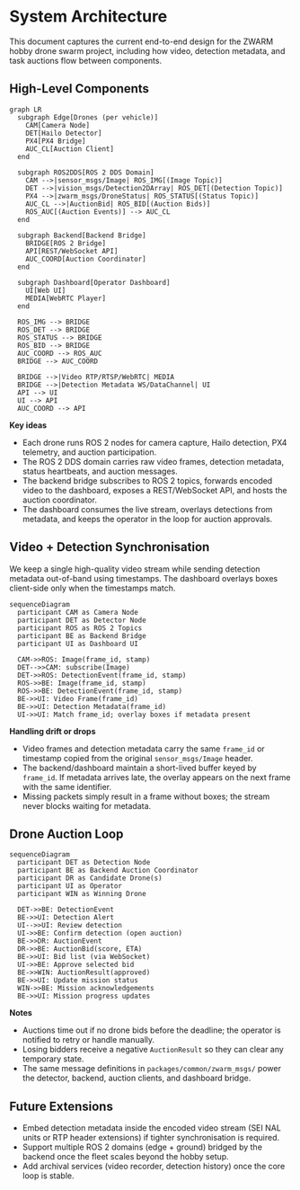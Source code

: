 # System Architecture

This document captures the current end-to-end design for the ZWARM hobby drone swarm project, including how video, detection metadata, and task auctions flow between components.

## High-Level Components

```mermaid
graph LR
  subgraph Edge[Drones (per vehicle)]
    CAM[Camera Node]
    DET[Hailo Detector]
    PX4[PX4 Bridge]
    AUC_CL[Auction Client]
  end

  subgraph ROS2DDS[ROS 2 DDS Domain]
    CAM -->|sensor_msgs/Image| ROS_IMG[(Image Topic)]
    DET -->|vision_msgs/Detection2DArray| ROS_DET[(Detection Topic)]
    PX4 -->|zwarm_msgs/DroneStatus| ROS_STATUS[(Status Topic)]
    AUC_CL -->|AuctionBid| ROS_BID[(Auction Bids)]
    ROS_AUC[(Auction Events)] --> AUC_CL
  end

  subgraph Backend[Backend Bridge]
    BRIDGE[ROS 2 Bridge]
    API[REST/WebSocket API]
    AUC_COORD[Auction Coordinator]
  end

  subgraph Dashboard[Operator Dashboard]
    UI[Web UI]
    MEDIA[WebRTC Player]
  end

  ROS_IMG --> BRIDGE
  ROS_DET --> BRIDGE
  ROS_STATUS --> BRIDGE
  ROS_BID --> BRIDGE
  AUC_COORD --> ROS_AUC
  BRIDGE --> AUC_COORD

  BRIDGE -->|Video RTP/RTSP/WebRTC| MEDIA
  BRIDGE -->|Detection Metadata WS/DataChannel| UI
  API --> UI
  UI --> API
  AUC_COORD --> API
```

**Key ideas**
- Each drone runs ROS 2 nodes for camera capture, Hailo detection, PX4 telemetry, and auction participation.
- The ROS 2 DDS domain carries raw video frames, detection metadata, status heartbeats, and auction messages.
- The backend bridge subscribes to ROS 2 topics, forwards encoded video to the dashboard, exposes a REST/WebSocket API, and hosts the auction coordinator.
- The dashboard consumes the live stream, overlays detections from metadata, and keeps the operator in the loop for auction approvals.

## Video + Detection Synchronisation

We keep a single high-quality video stream while sending detection metadata out-of-band using timestamps. The dashboard overlays boxes client-side only when the timestamps match.

```mermaid
sequenceDiagram
  participant CAM as Camera Node
  participant DET as Detector Node
  participant ROS as ROS 2 Topics
  participant BE as Backend Bridge
  participant UI as Dashboard UI

  CAM->>ROS: Image(frame_id, stamp)
  DET-->>CAM: subscribe(Image)
  DET->>ROS: DetectionEvent(frame_id, stamp)
  ROS->>BE: Image(frame_id, stamp)
  ROS->>BE: DetectionEvent(frame_id, stamp)
  BE->>UI: Video Frame(frame_id)
  BE->>UI: Detection Metadata(frame_id)
  UI->>UI: Match frame_id; overlay boxes if metadata present
```

**Handling drift or drops**
- Video frames and detection metadata carry the same `frame_id` or timestamp copied from the original `sensor_msgs/Image` header.
- The backend/dashboard maintain a short-lived buffer keyed by `frame_id`. If metadata arrives late, the overlay appears on the next frame with the same identifier.
- Missing packets simply result in a frame without boxes; the stream never blocks waiting for metadata.

## Drone Auction Loop

```mermaid
sequenceDiagram
  participant DET as Detection Node
  participant BE as Backend Auction Coordinator
  participant DR as Candidate Drone(s)
  participant UI as Operator
  participant WIN as Winning Drone

  DET->>BE: DetectionEvent
  BE->>UI: Detection Alert
  UI-->>UI: Review detection
  UI->>BE: Confirm detection (open auction)
  BE->>DR: AuctionEvent
  DR->>BE: AuctionBid(score, ETA)
  BE->>UI: Bid list (via WebSocket)
  UI->>BE: Approve selected bid
  BE->>WIN: AuctionResult(approved)
  BE->>UI: Update mission status
  WIN->>BE: Mission acknowledgements
  BE->>UI: Mission progress updates
```

**Notes**
- Auctions time out if no drone bids before the deadline; the operator is notified to retry or handle manually.
- Losing bidders receive a negative `AuctionResult` so they can clear any temporary state.
- The same message definitions in `packages/common/zwarm_msgs/` power the detector, backend, auction clients, and dashboard bridge.

## Future Extensions
- Embed detection metadata inside the encoded video stream (SEI NAL units or RTP header extensions) if tighter synchronisation is required.
- Support multiple ROS 2 domains (edge + ground) bridged by the backend once the fleet scales beyond the hobby setup.
- Add archival services (video recorder, detection history) once the core loop is stable.
